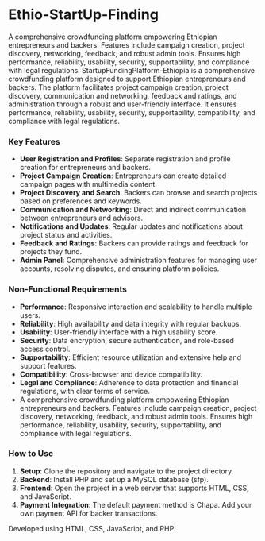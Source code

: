 # Ethio-StartUp-Finding
A comprehensive crowdfunding platform empowering Ethiopian entrepreneurs and backers. Features include campaign creation, project discovery, networking, feedback, and robust admin tools. Ensures high performance, reliability, usability, security, supportability, and compliance with legal regulations.
StartupFundingPlatform-Ethiopia is a comprehensive crowdfunding platform designed to support Ethiopian entrepreneurs and backers. The platform facilitates project campaign creation, project discovery, communication and networking, feedback and ratings, and administration through a robust and user-friendly interface. It ensures performance, reliability, usability, security, supportability, compatibility, and compliance with legal regulations.

### Key Features
- **User Registration and Profiles**: Separate registration and profile creation for entrepreneurs and backers.
- **Project Campaign Creation**: Entrepreneurs can create detailed campaign pages with multimedia content.
- **Project Discovery and Search**: Backers can browse and search projects based on preferences and keywords.
- **Communication and Networking**: Direct and indirect communication between entrepreneurs and advisors.
- **Notifications and Updates**: Regular updates and notifications about project status and activities.
- **Feedback and Ratings**: Backers can provide ratings and feedback for projects they fund.
- **Admin Panel**: Comprehensive administration features for managing user accounts, resolving disputes, and ensuring platform policies.

### Non-Functional Requirements
- **Performance**: Responsive interaction and scalability to handle multiple users.
- **Reliability**: High availability and data integrity with regular backups.
- **Usability**: User-friendly interface with a high usability score.
- **Security**: Data encryption, secure authentication, and role-based access control.
- **Supportability**: Efficient resource utilization and extensive help and support features.
- **Compatibility**: Cross-browser and device compatibility.
- **Legal and Compliance**: Adherence to data protection and financial regulations, with clear terms of service.
- A comprehensive crowdfunding platform empowering Ethiopian entrepreneurs and backers. Features include campaign creation, project discovery, networking, feedback, and robust admin tools. Ensures high performance, reliability, usability, security, supportability, and compliance with legal regulations.

### How to Use
1. **Setup**: Clone the repository and navigate to the project directory.
2. **Backend**: Install PHP and set up a MySQL database (sfp).
3. **Frontend**: Open the project in a web server that supports HTML, CSS, and JavaScript.
4. **Payment Integration**: The default payment method is Chapa. Add your own payment API for backer transactions.

Developed using HTML, CSS, JavaScript, and PHP.


